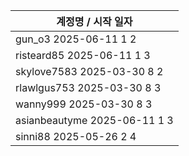 | 계정명 / 시작 일자|
|--------|
| gun_o3 2025-06-11 1 2 |
| risteard85 2025-06-11 1 3 |
| skylove7583 2025-03-30 8 2 |
| rlawlgus753 2025-03-30 8 3 |
| wanny999 2025-03-30 8 3 |
| asianbeautyme 2025-06-11 1 3 |
| sinni88 2025-05-26 2 4 |
